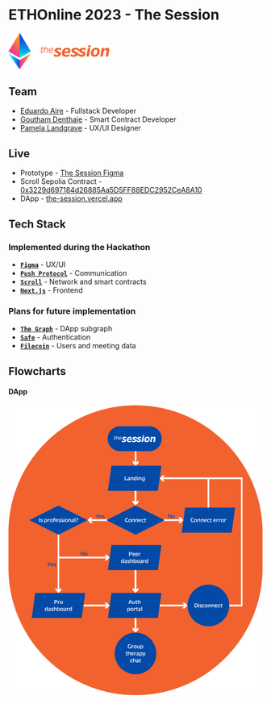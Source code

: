 # ETHOnline 2023 - The Session

<img src="./_docs/img/eth-global-the-session.svg" alt="drawing" width="200"/>

## Team

-   [Eduardo Aire](https://github.com/eduairet) - Fullstack Developer
-   [Goutham Denthaje](https://github.com/dkgoutham) - Smart Contract Developer
-   [Pamela Landgrave](https://github.com/PLandgrave) - UX/UI Designer

## Live

-   Prototype - [The Session Figma](https://www.figma.com/file/U2QU9ehAqlHjBB9K2CSKFx/the_session?type=design&node-id=0%3A1&mode=design&t=GLPWnMOzHqAa4QVT-1)
-   Scroll Sepolia Contract - [0x3229d697184d26885Aa5D5FF88EDC2952CeA8A10](https://sepolia.scrollscan.com/address/0x3229d697184d26885Aa5D5FF88EDC2952CeA8A10)
-   DApp - [the-session.vercel.app](https://the-session.vercel.app)

## Tech Stack

### Implemented during the Hackathon

-   [**`Figma`**](https://www.figma.com) - UX/UI
-   [**`Push Protocol`**](https://push.org) - Communication
-   [**`Scroll`**](https://scroll.io) - Network and smart contracts
-   [**`Next.js`**](https://nextjs.org) - Frontend

### Plans for future implementation

-   [**`The Graph`**](https://thegraph.com) - DApp subgraph
-   [**`Safe`**](https://safe.global) - Authentication
-   [**`Filecoin`**](https://filecoin.io) - Users and meeting data

## Flowcharts

#### DApp

![DApp Flowchart](./_docs/img/flowchart-dapp.svg)

